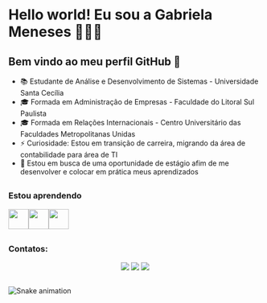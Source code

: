 # Hello world! Eu sou a Gabriela Meneses 🙋🏽‍♀️

## Bem vindo ao meu perfil GitHub 👋

<ul>
  <li>📚 Estudante de Análise e Desenvolvimento de Sistemas - Universidade Santa Cecília</li>
  <li>🎓 Formada em Administração de Empresas - Faculdade do Litoral Sul Paulista </li>
  <li>🎓 Formada em Relações Internacionais - Centro Universitário das Faculdades Metropolitanas Unidas
  <li>⚡ Curiosidade: Estou em transição de carreira, migrando da área de contabilidade para área de TI
  <li>🤝 Estou em busca de uma oportunidade de estágio afim de me desenvolver e colocar em prática meus aprendizados
</ul>

##

### Estou aprendendo

<img src="https://upload.wikimedia.org/wikipedia/commons/thumb/9/99/Unofficial_JavaScript_logo_2.svg/2048px-Unofficial_JavaScript_logo_2.svg.png" width="40" height="40"/><img src="https://www.w3.org/html/logo/downloads/HTML5_Badge_512.png" width="40" height="40"/><img src="https://logospng.org/download/css-3/logo-css-3-2048.png" width="40" height="40"/>

##

### Contatos:
<div align="center"> 
<a href="https://instagram.com/_gmenneses" target="_blank"><img src="https://img.shields.io/badge/-Instagram-%23E4405F?style=for-the-badge&logo=instagram&logoColor=white" target="_blank"></a>
<a href = "mailto:contato@seu-usuário-aqui"><img src="https://img.shields.io/badge/-Gmail-%23333?style=for-the-badge&logo=gmail&logoColor=white" target="_blank"></a>
<a href="https://www.linkedin.com/in/gmenneses" target="_blank"><img src="https://img.shields.io/badge/-LinkedIn-%230077B5?style=for-the-badge&logo=linkedin&logoColor=white" target="_blank"></a>
</div>

##
![Snake animation](https://github.com/gmenneses/gmenneses/blob/output/github-contribution-grid-snake.svg)

